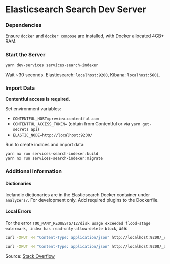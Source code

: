 # Elasticsearch Search Dev Server

### Dependencies

Ensure `docker` and `docker compose` are installed, with Docker allocated 4GB+ RAM.

### Start the Server

```bash
yarn dev-services services-search-indexer
```

Wait ~30 seconds. Elasticsearch: `localhost:9200`, Kibana: `localhost:5601`.

### Import Data

**Contentful access is required.**

Set environment variables:

- `CONTENTFUL_HOST=preview.contentful.com`
- `CONTENTFUL_ACCESS_TOKEN=` (obtain from Contentful or via `yarn get-secrets api`)
- `ELASTIC_NODE=http://localhost:9200/`

Run to create indices and import data:

```bash
yarn nx run services-search-indexer:build
yarn nx run services-search-indexer:migrate
```

### Additional Information

#### Dictionaries

Icelandic dictionaries are in the Elasticsearch Docker container under `analyzers/`. For development only. Add required plugins to the Dockerfile.

#### Local Errors

For the error `TOO_MANY_REQUESTS/12/disk usage exceeded flood-stage watermark, index has read-only-allow-delete block`, use:

```bash
curl -XPUT -H "Content-Type: application/json" http://localhost:9200/_cluster/settings -d '{ "transient": { "cluster.routing.allocation.disk.threshold_enabled": false } }'
```

```bash
curl -XPUT -H "Content-Type: application/json" http://localhost:9200/_all/_settings -d '{"index.blocks.read_only_allow_delete": null}'
```

Source: [Stack Overflow](https://stackoverflow.com/questions/63880017/elasticsearch-docker-flood-stage-disk-watermark-95-exceeded#answer-63881121)
